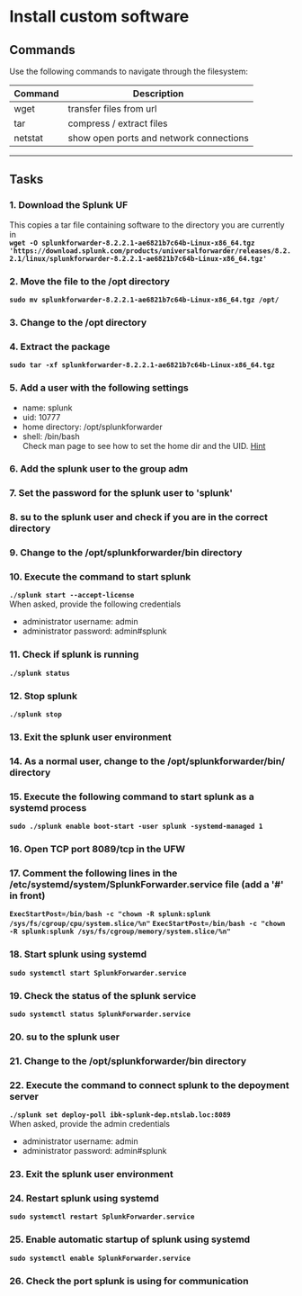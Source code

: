 # Install custom software
## Commands
Use the following commands to navigate through the filesystem:

| Command | Description |
| --- | --- |
| wget | transfer files from url |
| tar | compress / extract files |
| netstat | show open ports and network connections |
---

## Tasks
### 1. Download the Splunk UF
This copies a tar file containing software to the directory you are currently in  
**`wget -O splunkforwarder-8.2.2.1-ae6821b7c64b-Linux-x86_64.tgz 'https://download.splunk.com/products/universalforwarder/releases/8.2.2.1/linux/splunkforwarder-8.2.2.1-ae6821b7c64b-Linux-x86_64.tgz'`**  

### 2. Move the file to the /opt directory
**`sudo mv splunkforwarder-8.2.2.1-ae6821b7c64b-Linux-x86_64.tgz /opt/`**  

### 3. Change to the /opt directory

### 4. Extract the package
**`sudo tar -xf splunkforwarder-8.2.2.1-ae6821b7c64b-Linux-x86_64.tgz`**  

### 5. Add a user with the following settings
* name: splunk
* uid: 10777
* home directory: /opt/splunkforwarder
* shell: /bin/bash  
Check man page to see how to set the home dir and the UID. [Hint](hint-add-user.md#5-add-a-user-with-the-following-settings)

### 6. Add the splunk user to the group adm
### 7. Set the password for the splunk user to 'splunk'
### 8. su to the splunk user and check if you are in the correct directory
### 9. Change to the /opt/splunkforwarder/bin directory
### 10. Execute the command to start splunk
**`./splunk start --accept-license`**  
When asked, provide the following credentials  
* administrator username: admin
* administrator password: admin#splunk

### 11. Check if splunk is running
**`./splunk status`**  

### 12. Stop splunk
**`./splunk stop`**

### 13. Exit the splunk user environment
### 14. As a normal user, change to the /opt/splunkforwarder/bin/ directory

### 15. Execute the following command to start splunk as a systemd process
**`sudo ./splunk enable boot-start -user splunk -systemd-managed 1`**

### 16. Open TCP port 8089/tcp in the UFW

### 17. Comment the following lines in the /etc/systemd/system/SplunkForwarder.service file (add a '#' in front)
**`ExecStartPost=/bin/bash -c "chown -R splunk:splunk /sys/fs/cgroup/cpu/system.slice/%n"`**
**`ExecStartPost=/bin/bash -c "chown -R splunk:splunk /sys/fs/cgroup/memory/system.slice/%n"`**

### 18. Start splunk using systemd
**`sudo systemctl start SplunkForwarder.service`**

### 19. Check the status of the splunk service
**`sudo systemctl status SplunkForwarder.service`**

### 20. su to the splunk user
### 21. Change to the /opt/splunkforwarder/bin directory
### 22. Execute the command to connect splunk to the depoyment server
**`./splunk set deploy-poll ibk-splunk-dep.ntslab.loc:8089`**  
When asked, provide the admin credentials  
* administrator username: admin
* administrator password: admin#splunk  

### 23. Exit the splunk user environment
### 24. Restart splunk using systemd
**`sudo systemctl restart SplunkForwarder.service`**

### 25. Enable automatic startup of splunk using systemd
**`sudo systemctl enable SplunkForwarder.service`**

### 26. Check the port splunk is using for communication